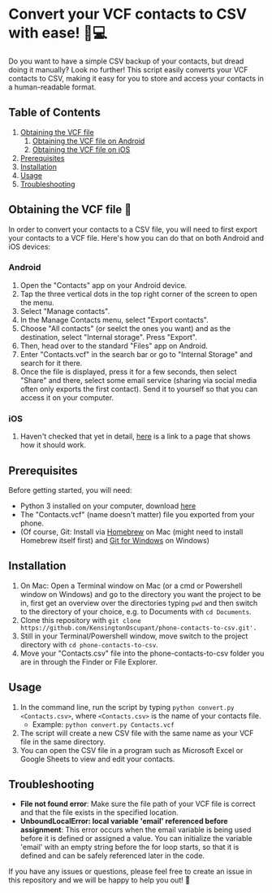 <h1>Convert your VCF contacts to CSV with ease! 📱💻</h1>
<p>Do you want to have a simple CSV backup of your contacts, but dread doing it manually? Look no further! This script easily converts your VCF contacts to CSV, making it easy for you to store and access your contacts in a human-readable format.</p>
<h2>Table of Contents</h2>
<ol>
  <li><a href="#obtaining-the-vcf-file" target="_new">Obtaining the VCF file</a>
    <ol>
      <li><a href="#android" target="_new">Obtaining the VCF file on Android</a></li>
      <li><a href="#ios" target="_new">Obtaining the VCF file on iOS</a></li>
    </ol>
  </li>
  <li><a href="#prerequisites" target="_new">Prerequisites</a></li>
  <li><a href="#installation" target="_new">Installation</a></li>
  <li><a href="#usage" target="_new">Usage</a></li>
  <li><a href="#troubleshooting" target="_new">Troubleshooting</a></li>
</ol>
<h2>Obtaining the VCF file 📱</h2>
<p>In order to convert your contacts to a CSV file, you will need to first export your contacts to a VCF file. Here's how you can do that on both Android and iOS devices:</p>
<h3>Android</h3>
<ol>
  <li>Open the "Contacts" app on your Android device.</li>
  <li>Tap the three vertical dots in the top right corner of the screen to open the menu.</li>
  <li>Select "Manage contacts".</li>
  <li>In the Manage Contacts menu, select "Export contacts".</li>
  <li>Choose "All contacts" (or seelct the ones you want) and as the destination, select "Internal storage". Press "Export".</li>
  <li>Then, head over to the standard "Files" app on Android.</li>
  <li>Enter "Contacts.vcf" in the search bar or go to "Internal Storage" and search for it there.</li>
  <li>Once the file is displayed, press it for a few seconds, then select "Share" and there, select some email service (sharing via social media often only exports the first contact). Send it to yourself so that you can access it on your computer.</li>
</ol>
<h3>iOS</h3>
<ol>
  <li>Haven't checked that yet in detail, <a href="https://www.gadgetgone.com/blog/export-contacts-from-iphone/">here</a> is a link to a page that shows how it should work. </li>
</ol>
<h2>Prerequisites</h2>
<p>Before getting started, you will need:</p>
<ul>
  <li>Python 3 installed on your computer, download <a href="https://www.python.org/downloads/">here</a></li>
  <li>The "Contacts.vcf" (name doesn't matter) file you exported from your phone.</li>
  <li>(Of course, Git: Install via <a href="https://formulae.brew.sh/formula/git">Homebrew</a> on Mac (might need to install Homebrew itself first) and <a href="https://gitforwindows.org/">Git for Windows</a> on Windows)</li>
</ul>
<h2>Installation</h2>
<ol>
  <li>On Mac: Open a Terminal window on Mac (or a cmd or Powershell window on Windows) and go to the directory you want the project to be in, first get an overview over the directories typing <code>pwd</code> and then switch to the directory of your choice, e.g. to Documents with <code>cd Documents</code>.</li>
  <li>Clone this repository with <code>git clone https://github.com/KensingtonOscupant/phone-contacts-to-csv.git'.</code></li>
  <li>Still in your Terminal/Powershell window, move switch to the project directory with <code>cd phone-contacts-to-csv</code>.</li>
  <li>Move your "Contacts.csv" file into the phone-contacts-to-csv folder you are in through the Finder or File Explorer.</li>
</ol>
<h2>Usage</h2>
<ol>
  <li>In the command line, run the script by typing <code>python convert.py &lt;Contacts.csv&gt;</code>, where <code>&lt;Contacts.csv&gt;</code> is the name of your contacts file.
    <ul>
      <li>Example: <code>python convert.py Contacts.vcf</code></li>
    </ul>
  </li>
  <li>The script will create a new CSV file with the same name as your VCF file in the same directory.</li>
  <li>You can open the CSV file in a program such as Microsoft Excel or Google Sheets to view and edit your contacts.</li>
</ol>
<h2>Troubleshooting</h2><ul><li><strong>File not found error</strong>: Make sure the file path of your VCF file is correct and that the file exists in the specified location.</li><li><strong>UnboundLocalError: local variable 'email' referenced before assignment</strong>: This error occurs when the email variable is being used before it is defined or assigned a value. You can initialize the variable 'email' with an empty string before the for loop starts, so that it is defined and can be safely referenced later in the code.</li></ul><p>If you have any issues or questions, please feel free to create an issue in this repository and we will be happy to help you out! 🤗</p>